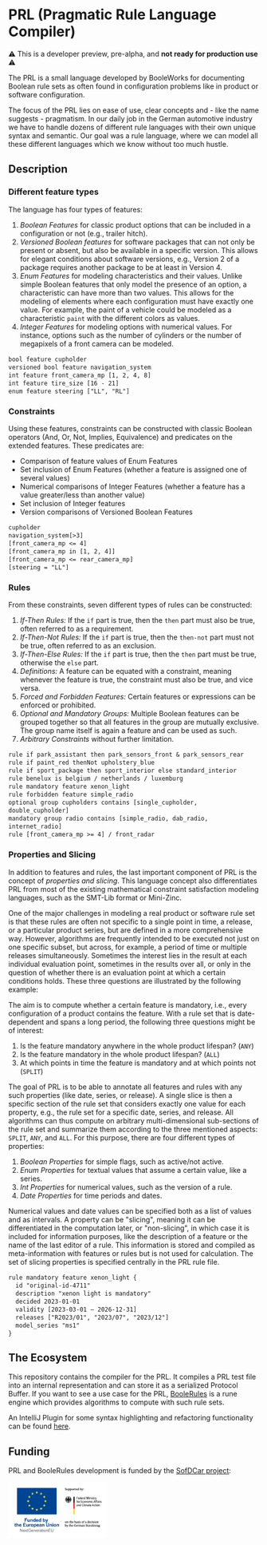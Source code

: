 # PRL (Pragmatic Rule Language Compiler)

⚠ This is a developer preview, pre-alpha, and **not ready for production use** ⚠

The PRL is a small language developed by BooleWorks for documenting Boolean rule sets as often found in configuration
problems like in product or software configuration.

The focus of the PRL lies on ease of use, clear concepts and - like the name suggests - pragmatism.  In our daily job in
the German automotive industry we have to handle dozens of different rule languages with their own unique syntax and
semantic.  Our goal was a rule language, where we can model all these different languages which we know without too much
hustle.

## Description

### Different feature types

The language has four types of features:

1. *Boolean Features* for classic product options that can be included in a configuration or not (e.g., trailer hitch).
2. *Versioned Boolean features* for software packages that can not only be present or absent, but also be available in a
   specific version. This allows for elegant conditions about software versions, e.g., Version 2 of a package requires
   another package to be at least in Version 4.
3. *Enum Features* for modeling characteristics and their values. Unlike simple Boolean features that only model the
   presence of an option, a characteristic can have more than two values. This allows for the modeling of elements where
   each configuration must have exactly one value. For example, the paint of a vehicle could be modeled as a
   characteristic `paint` with the different colors as values.
4. *Integer Features* for modeling options with numerical values. For instance, options such as the number
   of cylinders or the number of megapixels of a front camera can be modeled.

```
bool feature cupholder
versioned bool feature navigation_system
int feature front_camera_mp [1, 2, 4, 8]
int feature tire_size [16 - 21]
enum feature steering ["LL", "RL"]
```


### Constraints

Using these features, constraints can be constructed with classic Boolean operators (And, Or, Not, Implies, Equivalence)
and predicates on the extended features. These predicates are:
- Comparison of feature values of Enum Features
- Set inclusion of Enum Features (whether a feature is assigned one of several values)
- Numerical comparisons of Integer Features (whether a feature has a value greater/less than another value)
- Set inclusion of Integer features
- Version comparisons of Versioned Boolean Features

```
cupholder
navigation_system[>3]
[front_camera_mp <= 4]
[front_camera_mp in [1, 2, 4]]
[front_camera_mp <= rear_camera_mp]
[steering = "LL"]
```


### Rules

 From these constraints, seven different types of rules can be constructed:

1. *If-Then Rules:* If the `if` part is true, then the `then` part must also be true, often referred to as a 
   requirement.
2. *If-Then-Not Rules:* If the `if` part is true, then the `then-not` part must not be true, often referred to as
   an exclusion.
3. *If-Then-Else Rules:* If the `if` part is true, then the `then` part must be true, otherwise the `else` part.
4. *Definitions:* A feature can be equated with a constraint, meaning whenever the feature is true, the constraint
   must also be true, and vice versa.
5. *Forced and Forbidden Features:* Certain features or expressions can be enforced or prohibited.
6. *Optional and Mandatory Groups:* Multiple Boolean features can be grouped together so that all features in the group
   are mutually exclusive. The group name itself is again a feature and can be used as such.
7. *Arbitrary Constraints* without further limitation.

```
rule if park_assistant then park_sensors_front & park_sensors_rear
rule if paint_red thenNot upholstery_blue
rule if sport_package then sport_interior else standard_interior
rule benelux is belgium / netherlands / luxemburg
rule mandatory feature xenon_light
rule forbidden feature simple_radio
optional group cupholders contains [single_cupholder, double_cupholder]
mandatory group radio contains [simple_radio, dab_radio, internet_radio]
rule [front_camera_mp >= 4] / front_radar
```


### Properties and Slicing

In addition to features and rules, the last important component of PRL is the concept of *properties and
slicing*.  This language concept also differentiates PRL from most of the existing mathematical constraint satisfaction
modeling languages, such as the SMT-Lib format or Mini-Zinc.

One of the major challenges in modeling a real product or software rule set is that these rules are often not specific
to a single point in time, a release, or a particular product series, but are defined in a more comprehensive way.
However, algorithms are frequently intended to be executed not just on one specific subset, but across, for example, a
period of time or multiple releases simultaneously. Sometimes the interest lies in the result at each individual
evaluation point, sometimes in the results over all, or only in the question of whether there is an evaluation point at
which a certain conditions holds. These three questions are illustrated by the following example:

The aim is to compute whether a certain feature is mandatory, i.e., every configuration of a product contains the
feature. With a rule set that is date-dependent and spans a long period, the following three questions might be of
interest:

1. Is the feature mandatory anywhere in the whole product lifespan? (`ANY`)
2. Is the feature mandatory in the whole product lifespan? (`ALL`)
3. At which points in time the feature is mandatory and at which points not (`SPLIT`)

The goal of PRL is to be able to annotate all features and rules with any such properties (like date, series, or
release). A single slice is then a specific section of the rule set that considers exactly one value for each property,
e.g., the rule set for a specific date, series, and release. All algorithms can thus compute on arbitrary
multi-dimensional sub-sections of the rule set and summarize them according to the three mentioned aspects: `SPLIT`,
`ANY`, and `ALL`. For this purpose, there are four different types of properties:

1. *Boolean Properties* for simple flags, such as active/not active.
2. *Enum Properties* for textual values that assume a certain value, like a series.
3. *Int Properties* for numerical values, such as the version of a rule.
4. *Date Properties* for time periods and dates.

Numerical values and date values can be specified both as a list of values and as intervals. A property can be "slicing",
meaning it can be differentiated in the computation later, or "non-slicing", in which case it is included for
information purposes, like the description of a feature or the name of the last editor of a rule. This information is
stored and compiled as meta-information with features or rules but is not used for calculation. The set of slicing
properties is specified centrally in the PRL rule file.

```
rule mandatory feature xenon_light {
  id "original-id-4711"
  description "xenon light is mandatory"
  decided 2023-01-01
  validity [2023-03-01 – 2026-12-31]
  releases ["R2023/01", "2023/07", "2023/12"]
  model_series "ms1"
}
```

## The Ecosystem

This repository contains the compiler for the PRL. It compiles a PRL test file into an internal representation and can
store it as a serialized Protocol Buffer.  If you want to see a use case for the PRL,
[BooleRules](https://github.com/booleworks/boolerules) is a rune engine which provides algorithms to compute with
such rule sets.

An IntelliJ Plugin for some syntax highlighting and refactoring functionality can be found 
[here](https://github.com/booleworks/prl-intellij-plugin).

## Funding

PRL and BooleRules development is funded by the [SofDCar project](https://sofdcar.de/):

<img src="https://github.com/booleworks/boolerules/blob/main/assets/bmwk.png?raw=true" alt="logo" width="200">


